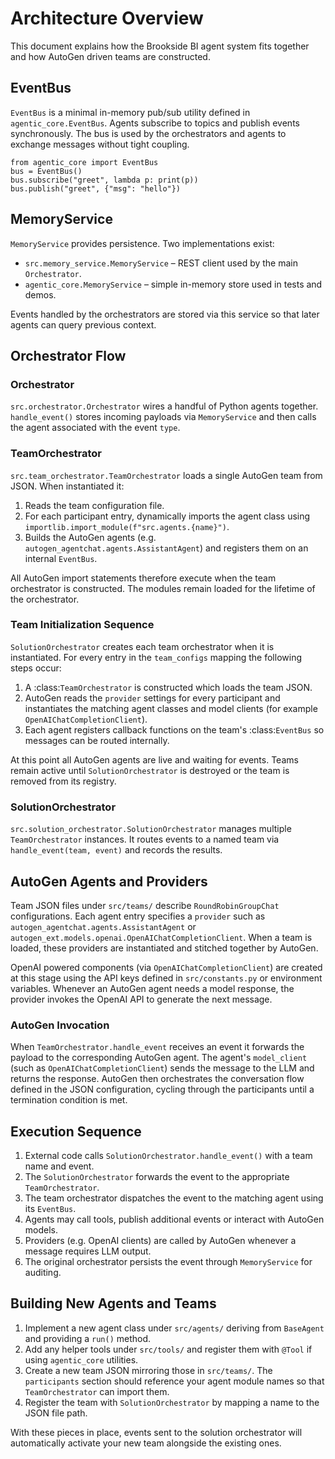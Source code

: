 # Architecture Overview

This document explains how the Brookside BI agent system fits together and how AutoGen driven teams are constructed.

## EventBus

`EventBus` is a minimal in-memory pub/sub utility defined in `agentic_core.EventBus`.  Agents subscribe to topics and publish events synchronously.  The bus is used by the orchestrators and agents to exchange messages without tight coupling.

```
from agentic_core import EventBus
bus = EventBus()
bus.subscribe("greet", lambda p: print(p))
bus.publish("greet", {"msg": "hello"})
```

## MemoryService

`MemoryService` provides persistence.  Two implementations exist:

* `src.memory_service.MemoryService` – REST client used by the main `Orchestrator`.
* `agentic_core.MemoryService` – simple in-memory store used in tests and demos.

Events handled by the orchestrators are stored via this service so that later agents can query previous context.

## Orchestrator Flow

### Orchestrator

`src.orchestrator.Orchestrator` wires a handful of Python agents together.  `handle_event()` stores incoming payloads via `MemoryService` and then calls the agent associated with the event `type`.

### TeamOrchestrator

`src.team_orchestrator.TeamOrchestrator` loads a single AutoGen team from JSON.  When instantiated it:

1. Reads the team configuration file.
2. For each participant entry, dynamically imports the agent class using
   `importlib.import_module(f"src.agents.{name}")`.
3. Builds the AutoGen agents (e.g. `autogen_agentchat.agents.AssistantAgent`) and registers them on an internal `EventBus`.

All AutoGen import statements therefore execute when the team orchestrator is constructed.  The modules remain loaded for the lifetime of the orchestrator.

### Team Initialization Sequence

`SolutionOrchestrator` creates each team orchestrator when it is instantiated.
For every entry in the `team_configs` mapping the following steps occur:

1. A :class:`TeamOrchestrator` is constructed which loads the team JSON.
2. AutoGen reads the `provider` settings for every participant and instantiates the matching agent classes and model clients (for example `OpenAIChatCompletionClient`).
3. Each agent registers callback functions on the team's :class:`EventBus` so messages can be routed internally.

At this point all AutoGen agents are live and waiting for events. Teams remain active until `SolutionOrchestrator` is destroyed or the team is removed from its registry.


### SolutionOrchestrator

`src.solution_orchestrator.SolutionOrchestrator` manages multiple `TeamOrchestrator` instances.  It routes events to a named team via `handle_event(team, event)` and records the results.

## AutoGen Agents and Providers

Team JSON files under `src/teams/` describe `RoundRobinGroupChat` configurations.  Each agent entry specifies a `provider` such as `autogen_agentchat.agents.AssistantAgent` or `autogen_ext.models.openai.OpenAIChatCompletionClient`.  When a team is loaded, these providers are instantiated and stitched together by AutoGen.

OpenAI powered components (via `OpenAIChatCompletionClient`) are created at this stage using the API keys defined in `src/constants.py` or environment variables.  Whenever an AutoGen agent needs a model response, the provider invokes the OpenAI API to generate the next message.

### AutoGen Invocation

When `TeamOrchestrator.handle_event` receives an event it forwards the payload to the corresponding AutoGen agent. The agent's `model_client` (such as `OpenAIChatCompletionClient`) sends the message to the LLM and returns the response. AutoGen then orchestrates the conversation flow defined in the JSON configuration, cycling through the participants until a termination condition is met.

## Execution Sequence

1. External code calls `SolutionOrchestrator.handle_event()` with a team name and event.
2. The `SolutionOrchestrator` forwards the event to the appropriate `TeamOrchestrator`.
3. The team orchestrator dispatches the event to the matching agent using its `EventBus`.
4. Agents may call tools, publish additional events or interact with AutoGen models.
5. Providers (e.g. OpenAI clients) are called by AutoGen whenever a message requires LLM output.
6. The original orchestrator persists the event through `MemoryService` for auditing.

## Building New Agents and Teams

1. Implement a new agent class under `src/agents/` deriving from `BaseAgent` and providing a `run()` method.
2. Add any helper tools under `src/tools/` and register them with `@Tool` if using `agentic_core` utilities.
3. Create a new team JSON mirroring those in `src/teams/`.  The `participants` section should reference your agent module names so that `TeamOrchestrator` can import them.
4. Register the team with `SolutionOrchestrator` by mapping a name to the JSON file path.

With these pieces in place, events sent to the solution orchestrator will automatically activate your new team alongside the existing ones.
